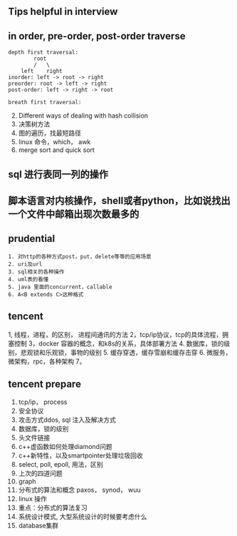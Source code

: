 ## Tips helpful in interview

## in order, pre-order, post-order traverse

```
depth first traversal:
        root
        /   \
    left    right
inorder: left -> root -> right
preorder: root -> left -> right
post-order: left -> right -> root 

breath first traversal:
```


2. Different ways of dealing with hash collision 
3. 决策树方法
4. 图的遍历，找最短路径
5. linux 命令，which， awk
6. merge sort and quick sort 



## sql 进行表同一列的操作

## 脚本语言对内核操作，shell或者python，比如说找出一个文件中邮箱出现次数最多的

## prudential

```
1. 对http的各种方式post，put，delete等等的应用场景
2. uri及url
3. sql相关的各种操作
4. uml表的看懂
5. java 里面的concurrent，callable
6. A<B extends C>这种格式

```


## tencent

1, 线程，进程，的区别， 进程间通讯的方法
2，tcp/ip协议，tcp的具体流程，拥塞控制
3，docker 容器的概念，和k8s的关系，具体部署方法
4. 数据库，锁的级别，悲观锁和乐观锁，事物的级别
5. 缓存穿透，缓存雪崩和缓存击穿
6. 微服务，微架构，rpc，各种架构
7。


## tencent prepare 

1. tcp/ip， process
2. 安全协议
3. 攻击方式ddos, sql 注入及解决方式
4. 数据库，锁的级别
6. 头文件链接
7. c++虚函数如何处理diamond问题
8. c++新特性，以及smartpointer处理垃圾回收
9. select, poll, epoll, 用法，区别
10. 上次的四道问题
11. graph
12. 分布式的算法和概念 paxos， synod， wuu
13. linux 操作
14. 重点：分布式的算法复习
15. 系统设计模式, 大型系统设计的时候要考虑什么
16. database集群